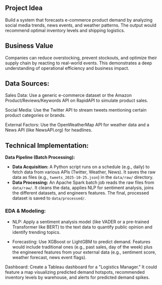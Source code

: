 
## Project Idea
Build a system that forecasts e-commerce product demand by analyzing social media trends, news events, and weather patterns. The output would recommend optimal inventory levels and shipping logistics.

## Business Value
Companies can reduce overstocking, prevent stockouts, and optimize their supply chain by reacting to real-world events. This demonstrates a deep understanding of operational efficiency and business impact.

## Data Sources:

Sales Data: Use a generic e-commerce dataset or the Amazon Product/Reviews/Keywords API on RapidAPI to simulate product sales.

Social Media: Use the Twitter API to stream tweets mentioning certain product categories or brands.

External Factors: Use the OpenWeatherMap API for weather data and a News API (like NewsAPI.org) for headlines.

## Technical Implementation:

**Data Pipeline (Batch Processing):**

*   **Data Acquisition:** A Python script runs on a schedule (e.g., daily) to fetch data from various APIs (Twitter, Weather, News). It saves the raw data as files (e.g., `tweets_2025-10-25.json`) in the `data/raw/` directory.
*   **Data Processing:** An Apache Spark batch job reads the raw files from `data/raw/`. It cleans the data, applies NLP for sentiment analysis, joins the different datasets, and engineers features. The final, processed dataset is saved to `data/processed/`.


### EDA & Modeling:

- NLP: Apply a sentiment analysis model (like VADER or a pre-trained Transformer like BERT) to the text data to quantify public opinion and identify trending topics.

- Forecasting: Use XGBoost or LightGBM to predict demand. Features would include traditional ones (e.g., past sales, day of the week) plus the engineered features from your external data (e.g., sentiment score, weather forecast, news event flags).

Dashboard: Create a Tableau dashboard for a "Logistics Manager." It could feature a map visualizing predicted demand hotspots, recommended inventory levels by warehouse, and alerts for predicted demand spikes.